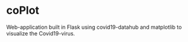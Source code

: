 # coPlot
Web-application built in Flask using covid19-datahub and matplotlib to visualize the Covid19-virus.  
